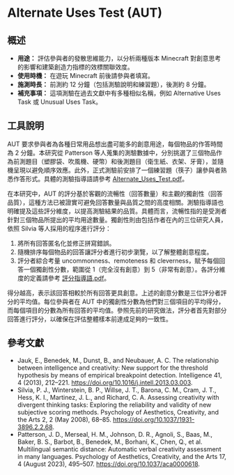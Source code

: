 # Alternate Uses Test (AUT)

## 概述

- **用途：** 評估參與者的發散思維能力，以分析兩種版本 Minecraft 對創意思考的影響和建築創造力指標的效標關聯效度。
- **使用時機：** 在遊玩 Minecraft 前後請參與者填寫。
- **施測時長：** 前測約 12 分鐘（包括測驗說明和練習題），後測約 8 分鐘。
- **補充事項：** 這項測驗在過去文獻中有多種相似名稱，例如 Alternative Uses Task 或 Unusual Uses Task。

## 工具說明

AUT 要求參與者為各種日常用品想出盡可能多的創意用途，每個物品的作答時間為 2 分鐘。本研究從 Patterson 等人蒐集的測驗數據中，分別挑選了三個物品作為前測題目（塑膠袋、吹風機、硬幣）和後測題目（衛生紙、衣架、牙膏），並隨機呈現以避免順序效應。此外，正式測驗前安排了一個練習題（筷子）讓參與者熟悉作答形式。具體的測驗指導語請參考 [Alternate_Uses_Test.pdf](Alternate_Uses_Test.pdf)。

在本研究中，AUT 的評分基於客觀的流暢性（回答數量）和主觀的獨創性（回答品質），這種方法已被證實可避免回答數量與品質之間的高度相關。測驗指導語也明確提及這些評分維度，以提高測驗結果的品質。具體而言，流暢性指的是受測者針對三個物品所提出的平均用途數量。獨創性則由包括作者在內的三位研究人員，依照 Silvia 等人採用的程序進行評分：

1. 將所有回答匿名化並修正拼寫錯誤。
2. 隨機排序每個物品的回答讓評分者進行初步瀏覽，以了解整體創意程度。
3. 評分者綜合考量 uncommonness、remoteness 和 cleverness，賦予每個回答一個獨創性分數，範圍從 1（完全沒有創意）到 5（非常有創意）。各評分維度的定義請參考 [評分指導語.pdf](評分指導語.pdf)。

得分越高，表示該回答相較於所有回答更具創意。上述的創意分數是三位評分者評分的平均值。每位參與者在 AUT 中的獨創性分數為他們對三個項目的平均得分，而每個項目的分數為所有回答的平均值。參照先前的研究做法，評分者首先對部分回答進行評分，以確保在評估整體樣本前達成足夠的一致性。

## 參考文獻

- Jauk, E., Benedek, M., Dunst, B., and Neubauer, A. C. The relationship between intelligence and creativity: New support for the threshold hypothesis by means of empirical breakpoint detection. Intelligence 41, 4 (2013), 212–221. https://doi.org/10.1016/j.intell.2013.03.003.
- Silvia, P. J., Winterstein, B. P., Willse, J. T., Barona, C. M., Cram, J. T., Hess, K. I., Martinez, J. L., and Richard, C. A. Assessing creativity with divergent thinking tasks: Exploring the reliability and validity of new subjective scoring methods. Psychology of Aesthetics, Creativity, and the Arts 2, 2 (May 2008), 68–85. https://doi.org/10.1037/1931-3896.2.2.68.
- Patterson, J. D., Merseal, H. M., Johnson, D. R., Agnoli, S., Baas, M., Baker, B. S., Barbot, B., Benedek, M., Borhani, K., Chen, Q., et al. Multilingual semantic distance: Automatic verbal creativity assessment in many languages. Psychology of Aesthetics, Creativity, and the Arts 17, 4 (August 2023), 495–507. https://doi.org/10.1037/aca0000618.

